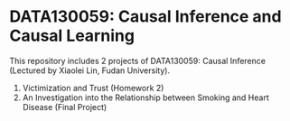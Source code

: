 # DATA130059: Causal Inference and Causal Learning
This repository includes 2 projects of DATA130059: Causal Inference (Lectured by Xiaolei Lin, Fudan University).
1.  Victimization and Trust (Homework 2)
2.  An Investigation into the Relationship between Smoking and Heart Disease (Final Project)
